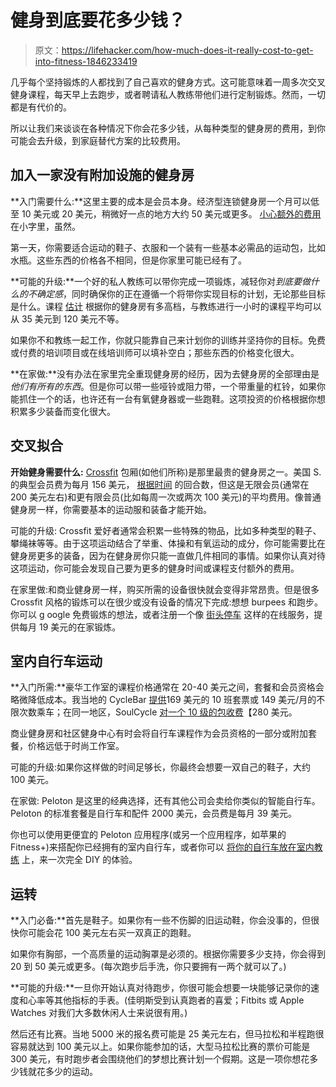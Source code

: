 # 健身到底要花多少钱？

> 原文：<https://lifehacker.com/how-much-does-it-really-cost-to-get-into-fitness-1846233419>

几乎每个坚持锻炼的人都找到了自己喜欢的健身方式。这可能意味着一周多次交叉健身课程，每天早上去跑步，或者聘请私人教练带他们进行定制锻炼。然而，一切都是有代价的。



所以让我们来谈谈在各种情况下你会花多少钱，从每种类型的健身房的费用，到你可能会去升级，到家庭替代方案的比较费用。

## 加入一家没有附加设施的健身房

**入门需要什么:**这里主要的成本是会员本身。经济型连锁健身房一个月可以低至 10 美元或 20 美元，稍微好一点的地方大约 50 美元或更多。 [小心额外的费用](https://vitals.lifehacker.com/how-to-join-a-gym-without-getting-ripped-off-1750883238) 在小字里，虽然。

第一天，你需要适合运动的鞋子、衣服和一个装有一些基本必需品的运动包，比如水瓶。这些东西的价格各不相同，但是你家里可能已经有了。

**可能的升级:**一个好的私人教练可以带你完成一项锻炼，减轻你对*到底要做什么的不确定感*，同时确保你的正在遵循一个将带你实现目标的计划，无论那些目标是什么。课程 [估计](https://lessons.com/costs/personal-trainer-cost) 根据你的健身房有多高档，与教练进行一小时的课程平均可以从 35 美元到 120 美元不等。

如果你不和教练一起工作，你就只能靠自己来计划你的训练并坚持你的目标。免费或付费的培训项目或在线培训师可以填补空白；那些东西的价格变化很大。

**在家做:**没有办法在家里完全重现健身房的经历，因为去健身房的全部理由是*他们有所有的东西*。但是你可以带一些哑铃或阻力带，一个带重量的杠铃，如果你能抓住一个的话，也许还有一台有氧健身器或一些跑鞋。这项投资的价格根据你想积累多少装备而变化很大。

## 交叉拟合

**开始健身需要什么:** [Crossfit](https://lifehacker.com/what-to-know-your-first-time-trying-crossfit-1820799104) 包厢(如他们所称)是那里最贵的健身房之一。美国 S. 的典型会员费为每月 156 美元， [根据时间](https://roundsfortime.com/crossfit-prices) 的回合数，但这是无限会员(通常在 200 美元左右)和更有限会员(比如每周一次或两次 100 美元)的平均费用。像普通健身房一样，你需要基本的运动服和装备才能开始。

可能的升级: Crossfit 爱好者通常会积累一些特殊的物品，比如多种类型的鞋子、攀绳袜等等。由于这项运动结合了举重、体操和有氧运动的成分，你可能需要比在健身房更多的装备，因为在健身房你只能一直做几件相同的事情。如果你认真对待这项运动，你可能会发现自己要为更多的健身时间或课程支付额外的费用。

在家里做:和商业健身房一样，购买所需的设备很快就会变得非常昂贵。但是很多 Crossfit 风格的锻炼可以在很少或没有设备的情况下完成:想想 burpees 和跑步。你可以 g oogle 免费锻炼的想法，或者注册一个像 [街头停车](https://streetparking.com) 这样的在线服务，提供每月 19 美元的在家锻炼。

## 室内自行车运动

**入门所需:**豪华工作室的课程价格通常在 20-40 美元之间，套餐和会员资格会略微降低成本。我当地的 CycleBar [提供](https://www.cyclebar.com/location/north-hills)169 美元的 10 班套票或 149 美元/月的不限次数乘车；在同一地区，SoulCycle [对一个 10 级的包收费](https://www.soul-cycle.com/series/)【280 美元。

商业健身房和社区健身中心有时会将自行车课程作为会员资格的一部分或附加套餐，价格远低于时尚工作室。

可能的升级:如果你这样做的时间足够长，你最终会想要一双自己的鞋子，大约 100 美元。

在家做: Peloton 是这里的经典选择，还有其他公司会卖给你类似的智能自行车。Peloton 的标准套餐是自行车和配件 2000 美元，会员费是每月 39 美元。

你也可以使用更便宜的 Peloton 应用程序(或另一个应用程序，如苹果的 Fitness+)来搭配你已经拥有的室内自行车，或者你可以 [将你的自行车放在室内教练](https://lifehacker.com/build-your-own-peloton-style-exercise-bike-and-save-mon-1844446863) 上，来一次完全 DIY 的体验。



## 运转

**入门必备:**首先是鞋子。如果你有一些不伤脚的旧运动鞋，你会没事的，但很快你可能会花 100 美元左右买一双真正的跑鞋。

如果你有胸部，一个高质量的运动胸罩是必须的。根据你需要多少支持，你会得到 20 到 50 美元或更多。(每次跑步后手洗，你只要拥有一两个就可以了。)

**可能的升级:**一旦你开始认真对待跑步，你很可能会想要一块能够记录你的速度和心率等其他指标的手表。(佳明斯受到认真跑者的喜爱；Fitbits 或 Apple Watches 对我们大多数休闲人士来说很有用。)

然后还有比赛。当地 5000 米的报名费可能是 25 美元左右，但马拉松和半程跑很容易就达到 100 美元以上。如果你能参加的话，大型马拉松比赛的票价可能是 300 美元，有时跑步者会围绕他们的梦想比赛计划一个假期。这是一项你想花多少钱就花多少的运动。